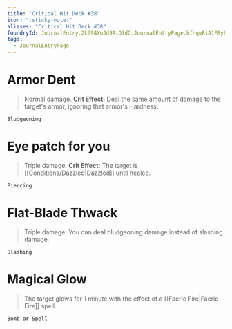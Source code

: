 ```yaml
---
title: "Critical Hit Deck #38"
icon: ":sticky-note:"
aliases: "Critical Hit Deck #38"
foundryId: JournalEntry.2Lf94XoJd9AiQfdQ.JournalEntryPage.hfnqwRiA1F8yFxO2
tags:
  - JournalEntryPage
---
```

# Armor Dent

> Normal damage. **Crit Effect:** Deal the same amount of damage to the target's armor, ignoring that armor's Hardness.

`Bludgeoning`

# Eye patch for you

> Triple damage. **Crit Effect:** The target is [[Conditions/Dazzled|Dazzled]] until healed.

`Piercing`

# Flat-Blade Thwack

> Triple damage. You can deal bludgeoning damage instead of slashing damage.

`Slashing`

# Magical Glow

> The target glows for 1 minute with the effect of a [[Faerie Fire|Faerie Fire]] spell.

`Bomb or Spell`